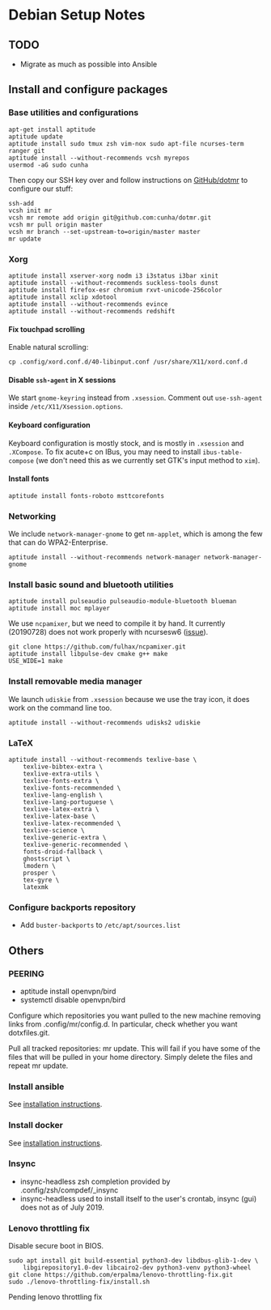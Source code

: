 # Debian Setup Notes

## TODO

* Migrate as much as possible into Ansible

## Install and configure packages

### Base utilities and configurations

```{bash}
apt-get install aptitude
aptitude update
aptitude install sudo tmux zsh vim-nox sudo apt-file ncurses-term ranger git
aptitude install --without-recommends vcsh myrepos
usermod -aG sudo cunha
```

Then copy our SSH key over and follow instructions on [GitHub/dotmr][1] to
configure our stuff:

```{bash}
ssh-add
vcsh init mr
vcsh mr remote add origin git@github.com:cunha/dotmr.git
vcsh mr pull origin master
vcsh mr branch --set-upstream-to=origin/master master
mr update
```

 [1]: https://github.com/cunha/dotmr

### Xorg

```{bash}
aptitude install xserver-xorg nodm i3 i3status i3bar xinit
aptitude install --without-recommends suckless-tools dunst
aptitude install firefox-esr chromium rxvt-unicode-256color
aptitude install xclip xdotool
aptitude install --without-recommends evince
aptitude install --without-recommends redshift
```

#### Fix touchpad scrolling

Enable natural scrolling:

```{bash}
cp .config/xord.conf.d/40-libinput.conf /usr/share/X11/xord.conf.d
```

#### Disable `ssh-agent` in X sessions

We start `gnome-keyring` instead from `.xsession`.  Comment out
`use-ssh-agent` inside `/etc/X11/Xsession.options`.

#### Keyboard configuration

Keyboard configuration is mostly stock, and is mostly in `.xsession` and
`.XCompose`. To fix acute+c on IBus, you may need to install
`ibus-table-compose` (we don't need this as we currently set GTK's input
method to `xim`).

#### Install fonts

```{bash}
aptitude install fonts-roboto msttcorefonts
```

### Networking

We include `network-manager-gnome` to get `nm-applet`, which is among the few
that can do WPA2-Enterprise.

```{bash}
aptitude install --without-recommends network-manager network-manager-gnome
```

### Install basic sound and bluetooth utilities

```{bash}
aptitude install pulseaudio pulseaudio-module-bluetooth blueman
aptitude install moc mplayer
```

We use `ncpamixer`, but we need to compile it by hand. It currently
(20190728) does not work properly with ncursesw6 ([issue][4]).

```{bash}
git clone https://github.com/fulhax/ncpamixer.git
aptitude install libpulse-dev cmake g++ make
USE_WIDE=1 make
```

 [4]: https://github.com/fulhax/ncpamixer/issues/29

### Install removable media manager

We launch `udiskie` from `.xsession` because we use the tray icon, it does work
on the command line too.

```{bash}
aptitude install --without-recommends udisks2 udiskie
```

### LaTeX

```{bash}
aptitude install --without-recommends texlive-base \
    texlive-bibtex-extra \
    texlive-extra-utils \
    texlive-fonts-extra \
    texlive-fonts-recommended \
    texlive-lang-english \
    texlive-lang-portuguese \
    texlive-latex-extra \
    texlive-latex-base \
    texlive-latex-recommended \
    texlive-science \
    texlive-generic-extra \
    texlive-generic-recommended \
    fonts-droid-fallback \
    ghostscript \
    lmodern \
    prosper \
    tex-gyre \
    latexmk
```

### Configure backports repository

* Add `buster-backports` to `/etc/apt/sources.list`

## Others

### PEERING

* aptitude install openvpn/bird
* systemctl disable openvpn/bird

Configure which repositories you want pulled to the new machine
removing links from .config/mr/config.d. In particular, check
whether you want dotxfiles.git.

Pull all tracked repositories: mr update. This will fail if you have
some of the files that will be pulled in your home directory. Simply
delete the files and repeat mr update.

### Install ansible

See [installation instructions][2].

 [2]: http://docs.ansible.com/ansible/latest/intro_installation.html#latest-releases-via-apt-debian

### Install docker

See [installation instructions][3].

 [3]: https://docs.docker.com/install/linux/docker-ce/debian/

### Insync

* insync-headless zsh completion provided by .config/zsh/compdef/_insync
* insync-headless used to install itself to the user's crontab,
  insync (gui) does not as of July 2019.

### Lenovo throttling fix

Disable secure boot in BIOS.

```
sudo apt install git build-essential python3-dev libdbus-glib-1-dev \
    libgirepository1.0-dev libcairo2-dev python3-venv python3-wheel
git clone https://github.com/erpalma/lenovo-throttling-fix.git
sudo ./lenovo-throttling-fix/install.sh
```



Pending lenovo throttling fix